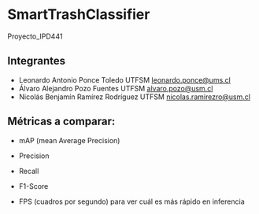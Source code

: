 # SmartTrashClassifier

Proyecto_IPD441
## Integrantes
- Leonardo Antonio Ponce Toledo         UTFSM   leonardo.ponce@ums.cl
- Álvaro Alejandro Pozo Fuentes         UTFSM   alvaro.pozo@usm.cl
- Nicolás Benjamín Ramírez Rodríguez    UTFSM   nicolas.ramirezro@usm.cl

## Métricas a comparar:

- mAP (mean Average Precision)

- Precision
- Recall
- F1-Score
- FPS (cuadros por segundo) para ver cuál es más rápido en inferencia